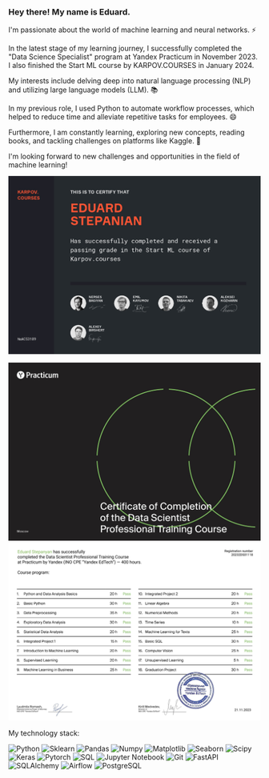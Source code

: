 ### Hey there! My name is Eduard.

I'm passionate about the world of machine learning and neural networks. ⚡

In the latest stage of my learning journey, I successfully completed the "Data Science Specialist" program at Yandex Practicum in November 2023. I also finished the Start ML course by KARPOV.COURSES in January 2024.

My interests include delving deep into natural language processing (NLP) and utilizing large language models (LLM). 📚

In my previous role, I used Python to automate workflow processes, which helped to reduce time and alleviate repetitive tasks for employees. 😄

Furthermore, I am constantly learning, exploring new concepts, reading books, and tackling challenges on platforms like Kaggle. 🔭

I'm looking forward to new challenges and opportunities in the field of machine learning!

![Certificate_KARPOV_COURSES](https://github.com/Eduard-Stepanyan/Eduard/blob/main/Karpov_Courses_Certificate_page-0001.jpg)

![Certificate_Yandex_Practicum_page1](https://github.com/Eduard-Stepanyan/Eduard/blob/main/Yandex%20Practicum_Certificate_page-0001.jpg)
![Certificate_Yandex_Practicum_page2](https://github.com/Eduard-Stepanyan/Eduard/blob/main/Yandex%20Practicum_Certificate_page-0002.jpg)



My technology stack:

![Python](https://img.shields.io/badge/-Python-gray?style=for-the-badge&logo=python)
![Sklearn](https://img.shields.io/badge/scikitlearn-gray?style=for-the-badge&logo=scikitlearn)
![Pandas](https://img.shields.io/badge/pandas-gray?style=for-the-badge&logo=pandas)
![Numpy](https://img.shields.io/badge/numpy-gray?style=for-the-badge&logo=numpy)
![Matplotlib](https://img.shields.io/badge/matplotlib-gray?style=for-the-badge&logo=matplotlib)
![Seaborn](https://img.shields.io/badge/seaborn-gray?style=for-the-badge&logo=seaborn)
![Scipy](https://img.shields.io/badge/scipy-gray?style=for-the-badge&logo=scipy)
![Keras](https://img.shields.io/badge/keras-gray?style=for-the-badge&logo=keras)
![Pytorch](https://img.shields.io/badge/pytorch-gray?style=for-the-badge&logo=pytorch)
![SQL](https://img.shields.io/badge/-SQL-gray?style=for-the-badge&logo=SQL)
![Jupyter Notebook](https://img.shields.io/badge/-Jupyter_Notebook-gray?style=for-the-badge&logo=Jupyter)
![Git](https://img.shields.io/badge/-Git-gray?style=for-the-badge&logo=Git)
![FastAPI](https://img.shields.io/badge/-FastAPI-gray?style=for-the-badge&logo=FastAPI)
![SQLAlchemy](https://img.shields.io/badge/-SQLAlchemy-gray?style=for-the-badge&logo=SQLAlchemy)
![Airflow](https://img.shields.io/badge/-Airflow-gray?style=for-the-badge&logo=apacheairflow)
![PostgreSQL](https://img.shields.io/badge/-PostgreSQL-gray?style=for-the-badge&logo=PostgreSQL)
